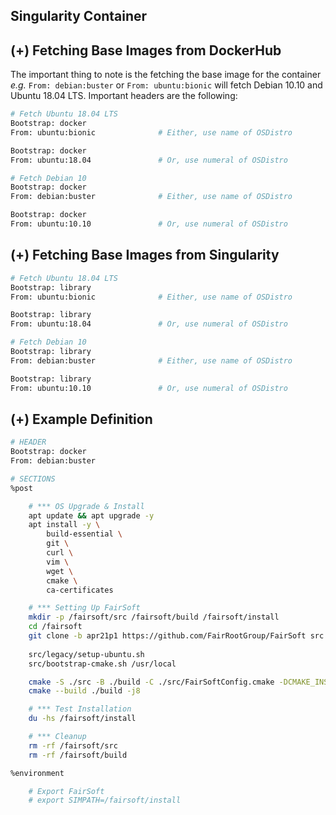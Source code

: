 ## **Singularity Container**

## (+) Fetching Base Images from DockerHub

The important thing to note is the fetching the base image for the container _e.g._ `From: debian:buster` or `From: ubuntu:bionic` will fetch Debian 10.10 and Ubuntu 18.04 LTS. Important headers are the following:

```bash
# Fetch Ubuntu 18.04 LTS
Bootstrap: docker
From: ubuntu:bionic              # Either, use name of OSDistro

Bootstrap: docker
From: ubuntu:18.04               # Or, use numeral of OSDistro
```

```bash
# Fetch Debian 10
Bootstrap: docker
From: debian:buster              # Either, use name of OSDistro

Bootstrap: docker
From: ubuntu:10.10               # Or, use numeral of OSDistro
```

## (+) Fetching Base Images from Singularity


```bash
# Fetch Ubuntu 18.04 LTS
Bootstrap: library
From: ubuntu:bionic              # Either, use name of OSDistro

Bootstrap: library
From: ubuntu:18.04               # Or, use numeral of OSDistro
```

```bash
# Fetch Debian 10
Bootstrap: library
From: debian:buster              # Either, use name of OSDistro

Bootstrap: library
From: ubuntu:10.10               # Or, use numeral of OSDistro
```



## (+) Example Definition

```bash
# HEADER
Bootstrap: docker
From: debian:buster

# SECTIONS
%post

    # *** OS Upgrade & Install
    apt update && apt upgrade -y
    apt install -y \
        build-essential \
        git \
        curl \
        vim \
        wget \
        cmake \
        ca-certificates

    # *** Setting Up FairSoft
    mkdir -p /fairsoft/src /fairsoft/build /fairsoft/install
    cd /fairsoft
    git clone -b apr21p1 https://github.com/FairRootGroup/FairSoft src
    
    src/legacy/setup-ubuntu.sh
    src/bootstrap-cmake.sh /usr/local

    cmake -S ./src -B ./build -C ./src/FairSoftConfig.cmake -DCMAKE_INSTALL_PREFIX=./install
    cmake --build ./build -j8

    # *** Test Installation
    du -hs /fairsoft/install

    # *** Cleanup
    rm -rf /fairsoft/src
    rm -rf /fairsoft/build

%environment

    # Export FairSoft
    # export SIMPATH=/fairsoft/install
```
